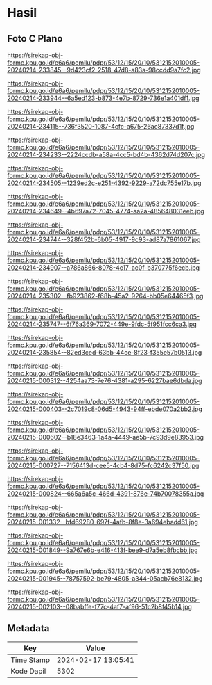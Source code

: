 # Hasil

## Foto C Plano

https://sirekap-obj-formc.kpu.go.id/e6a6/pemilu/pdpr/53/12/15/20/10/5312152010005-20240214-233845--9d423cf2-2518-47d8-a83a-98ccdd9a7fc2.jpg

https://sirekap-obj-formc.kpu.go.id/e6a6/pemilu/pdpr/53/12/15/20/10/5312152010005-20240214-233944--6a5ed123-b873-4e7b-8729-736e1a401df1.jpg

https://sirekap-obj-formc.kpu.go.id/e6a6/pemilu/pdpr/53/12/15/20/10/5312152010005-20240214-234115--736f3520-1087-4cfc-a675-26ac87337d1f.jpg

https://sirekap-obj-formc.kpu.go.id/e6a6/pemilu/pdpr/53/12/15/20/10/5312152010005-20240214-234233--2224ccdb-a58a-4cc5-bd4b-4362d74d207c.jpg

https://sirekap-obj-formc.kpu.go.id/e6a6/pemilu/pdpr/53/12/15/20/10/5312152010005-20240214-234505--1239ed2c-e251-4392-9229-a72dc755e17b.jpg

https://sirekap-obj-formc.kpu.go.id/e6a6/pemilu/pdpr/53/12/15/20/10/5312152010005-20240214-234649--4b697a72-7045-4774-aa2a-485648031eeb.jpg

https://sirekap-obj-formc.kpu.go.id/e6a6/pemilu/pdpr/53/12/15/20/10/5312152010005-20240214-234744--328f452b-6b05-4917-9c93-ad87a7861067.jpg

https://sirekap-obj-formc.kpu.go.id/e6a6/pemilu/pdpr/53/12/15/20/10/5312152010005-20240214-234907--a786a866-8078-4c17-ac0f-b370775f6ecb.jpg

https://sirekap-obj-formc.kpu.go.id/e6a6/pemilu/pdpr/53/12/15/20/10/5312152010005-20240214-235302--fb923862-f68b-45a2-9264-bb05e64465f3.jpg

https://sirekap-obj-formc.kpu.go.id/e6a6/pemilu/pdpr/53/12/15/20/10/5312152010005-20240214-235747--6f76a369-7072-449e-9fdc-5f951fcc6ca3.jpg

https://sirekap-obj-formc.kpu.go.id/e6a6/pemilu/pdpr/53/12/15/20/10/5312152010005-20240214-235854--82ed3ced-63bb-44ce-8f23-f355e57b0513.jpg

https://sirekap-obj-formc.kpu.go.id/e6a6/pemilu/pdpr/53/12/15/20/10/5312152010005-20240215-000312--4254aa73-7e76-4381-a295-6227bae6dbda.jpg

https://sirekap-obj-formc.kpu.go.id/e6a6/pemilu/pdpr/53/12/15/20/10/5312152010005-20240215-000403--2c7019c8-06d5-4943-94ff-ebde070a2bb2.jpg

https://sirekap-obj-formc.kpu.go.id/e6a6/pemilu/pdpr/53/12/15/20/10/5312152010005-20240215-000602--b18e3463-1a4a-4449-ae5b-7c93d9e83953.jpg

https://sirekap-obj-formc.kpu.go.id/e6a6/pemilu/pdpr/53/12/15/20/10/5312152010005-20240215-000727--7156413d-cee5-4cb4-8d75-fc6242c37f50.jpg

https://sirekap-obj-formc.kpu.go.id/e6a6/pemilu/pdpr/53/12/15/20/10/5312152010005-20240215-000824--665a6a5c-466d-4391-876e-74b70078355a.jpg

https://sirekap-obj-formc.kpu.go.id/e6a6/pemilu/pdpr/53/12/15/20/10/5312152010005-20240215-001332--bfd69280-697f-4afb-8f8e-3a694ebadd61.jpg

https://sirekap-obj-formc.kpu.go.id/e6a6/pemilu/pdpr/53/12/15/20/10/5312152010005-20240215-001849--9a767e6b-e416-413f-bee9-d7a5eb8fbcbb.jpg

https://sirekap-obj-formc.kpu.go.id/e6a6/pemilu/pdpr/53/12/15/20/10/5312152010005-20240215-001945--78757592-be79-4805-a344-05acb76e8132.jpg

https://sirekap-obj-formc.kpu.go.id/e6a6/pemilu/pdpr/53/12/15/20/10/5312152010005-20240215-002103--08babffe-f77c-4af7-af96-51c2b8f45b14.jpg


## Metadata

| Key        | Value               |
| ---------- | ------------------- |
| Time Stamp | 2024-02-17 13:05:41 |
| Kode Dapil | 5302                |



